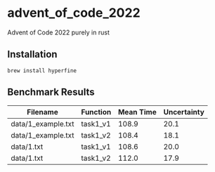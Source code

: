 # advent_of_code_2022
Advent of Code 2022 purely in rust


## Installation

```shell
brew install hyperfine
```

## Benchmark Results

| Filename | Function | Mean Time | Uncertainty |
|----------|----------|-----------|-------------|
| data/1_example.txt | task1_v1 | 108.9 | 20.1 |
| data/1_example.txt | task1_v2 | 108.4 | 18.1 |
| data/1.txt | task1_v1 | 108.6 | 20.0 |
| data/1.txt | task1_v2 | 112.0 | 17.9 |